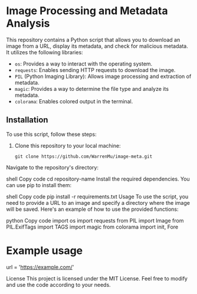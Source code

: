 # Image Processing and Metadata Analysis

This repository contains a Python script that allows you to download an image from a URL, display its metadata, and check for malicious metadata. It utilizes the following libraries:

- `os`: Provides a way to interact with the operating system.
- `requests`: Enables sending HTTP requests to download the image.
- `PIL` (Python Imaging Library): Allows image processing and extraction of metadata.
- `magic`: Provides a way to determine the file type and analyze its metadata.
- `colorama`: Enables colored output in the terminal.

## Installation

To use this script, follow these steps:

1. Clone this repository to your local machine:

   ```shell
   git clone https://github.com/WarrenMu/image-meta.git
Navigate to the repository's directory:

shell
Copy code
cd repository-name
Install the required dependencies. You can use pip to install them:

shell
Copy code
pip install -r requirements.txt
Usage
To use the script, you need to provide a URL to an image and specify a directory where the image will be saved. Here's an example of how to use the provided functions:

python
Copy code
import os
import requests
from PIL import Image
from PIL.ExifTags import TAGS
import magic
from colorama import init, Fore


# Example usage
url = 'https://example.com/'

License
This project is licensed under the MIT License. Feel free to modify and use the code according to your needs.

